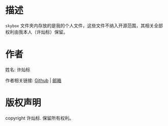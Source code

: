# 描述

`skybox` 文件夹内存放的是我的个人文件，这些文件不纳入开源范围，其相关全部权利由我本人（许灿标）保留。

# 作者

姓名: 许灿标

作者相关链接: [Github](https://github.com/xucanbiao) \| [邮箱](mailto:xucanbiao@outlook.com)

# 版权声明

copyright 许灿标. 保留所有权利。

